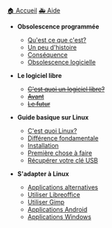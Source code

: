 <a id="home" href='./'>🏠 Accueil</a>
<a id="aide" href='https://discord.gg/EGntMDp' target='blank'>🚑 Aide</a>
- **Obsolescence programmée**

  - [Qu'est ce que c'est?](/1/description.md)
  - [Un peu d'histoire](/1/histoire.md)
  - [Conséquence](/1/consequence.md)
  - [Obsolescence logicielle](/1/obsolescencelogicielle.md)

- **Le logiciel libre**
  - [~~C'est quoi un logiciel libre?~~](/2/description.md)
  - [~~Avant~~](/2/avant.md)
  - [~~Le futur~~](/2/futur.md)

- **Guide basique sur Linux**
  - [C'est quoi Linux?](/3/linux.md)
  - [Différence fondamentale](/3/difference.md)
  - [Installation](/3/installation.md)
  - [Première chose à faire](/3/apres.md)
  - [Récupérer votre clé USB](/3/usb.md)

- **S'adapter à Linux**
  - [Applications alternatives](/4/alternatives.md)
  - [Utiliser Libreoffice](/4/libreoffice.md)
  - [Utiliser Gimp](/4/gimp.md)
  - [Applications Android](/4/android.md)
  - [Applications Windows](4/wine.md)
